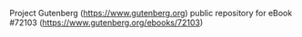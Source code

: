 Project Gutenberg (https://www.gutenberg.org) public repository
for eBook #72103 (https://www.gutenberg.org/ebooks/72103)
